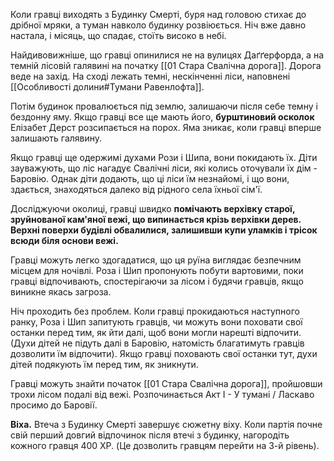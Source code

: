Коли гравці виходять з Будинку Смерті, буря над головою стихає до дрібної мряки, а туман навколо будинку розвіюється. Ніч вже давно настала, і місяць, що спадає, стоїть високо в небі.

Найдивовижніше, що гравці опинилися не на вулицях Даґґерфорда, а на темній лісовій галявині на початку [[01 Стара Свалічна дорога]]. Дорога веде на захід. На сході лежать темні, нескінченні ліси, наповнені [[Особливості долини#Тумани Равенлофта]].

Потім будинок провалюється під землю, залишаючи після себе темну і бездонну яму. Якщо гравці все ще мають його, **бурштиновий осколок** Елізабет Дерст розсипається на порох. Яма зникає, коли гравці вперше залишають галявину.

Якщо гравці ще одержимі духами Рози і Шипа, вони покидають їх. Діти зауважують, що ліс нагадує Свалічні ліси, які колись оточували їх дім - Баровію. Однак діти додають, що ці ліси їм незнайомі, і що вони, здається, знаходяться далеко від рідного села їхньої сім'ї.

Досліджуючи околиці, гравці швидко **помічають верхівку старої, зруйнованої кам'яної вежі, що випинається крізь верхівки дерев. Верхні поверхи будівлі обвалилися, залишивши купи уламків і трісок всюди біля основи вежі.** 

Гравці можуть легко здогадатися, що ця руїна виглядає безпечним місцем для ночівлі. Роза і Шип пропонують побути вартовими, поки гравці відпочивають, спостерігаючи за лісом і будячи гравців, якщо виникне якась загроза.

Ніч проходить без проблем. Коли гравці прокидаються наступного ранку, Роза і Шип запитують гравців, чи можуть вони поховати свої останки перед тим, як йти далі, щоб вони могли нарешті відпочити. (Духи дітей не підуть далі в Баровію, натомість благатимуть гравців дозволити їм відпочити). Якщо гравці поховають свої останки тут, духи дітей подякують їм перед тим, як зникнути.

Гравці можуть знайти початок [[01 Стара Свалічна дорога]], пройшовши трохи лісом подалі від вежі. Розпочинається Акт І - У тумані / Ласкаво просимо до Баровії.

**Віха.** Втеча з Будинку Смерті завершує сюжетну віху. Коли партія почне свій перший довгий відпочинок після втечі з будинку, нагородіть кожного гравця 400 XP. (Це дозволить гравцям перейти на 3-й рівень).